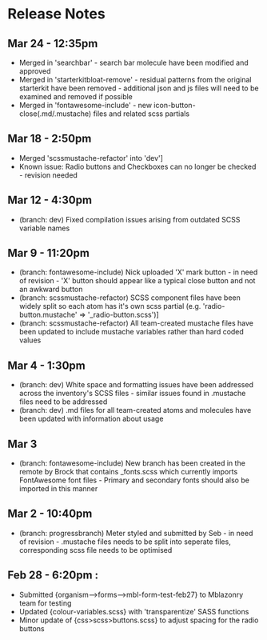 # Release Notes

## Mar 24 - 12:35pm
* Merged in 'searchbar' - search bar molecule have been modified and approved
* Merged in 'starterkitbloat-remove' - residual patterns from the original starterkit have been removed - additional json and js files will need to be examined and removed if possible
* Merged in 'fontawesome-include' - new icon-button-close(.md/.mustache) files and related scss partials

## Mar 18 - 2:50pm
* Merged 'scssmustache-refactor' into 'dev']
* Known issue: Radio buttons and Checkboxes can no longer be checked - revision needed

## Mar 12 - 4:30pm
* (branch: dev) Fixed compilation issues arising from outdated SCSS variable names

## Mar 9 - 11:20pm
* (branch: fontawesome-include) Nick uploaded 'X' mark button - in need of revision - 'X' button should appear like a typical close button and not an awkward button
* (branch: scssmustache-refactor) SCSS component files have been widely split so each atom has it's own scss partial (e.g. 'radio-button.mustache' => '_radio-button.scss')]
* (branch: scssmustache-refactor) All team-created mustache files have been updated to include mustache variables rather than hard coded values

## Mar 4 - 1:30pm
* (branch: dev) White space and formatting issues have been addressed across the inventory's SCSS files - similar issues found in .mustache files need to be addressed
* (branch: dev) .md files for all team-created atoms and molecules have been updated with information about usage

## Mar 3
* (branch: fontawesome-include) New branch has been created in the remote by Brock that contains _fonts.scss which currently imports FontAwesome font files - Primary and secondary fonts should also be imported in this manner

## Mar 2 - 10:40pm
* (branch: progressbranch) Meter styled and submitted by Seb - in need of revision - .mustache files needs to be split into seperate files, corresponding scss file needs to be optimised

## Feb 28 - 6:20pm :
* Submitted {organism-->forms-->mbl-form-test-feb27} to Mblazonry team for testing
* Updated {colour-variables.scss} with 'transparentize' SASS functions
* Minor update of {css>scss>buttons.scss} to adjust spacing for the radio buttons
